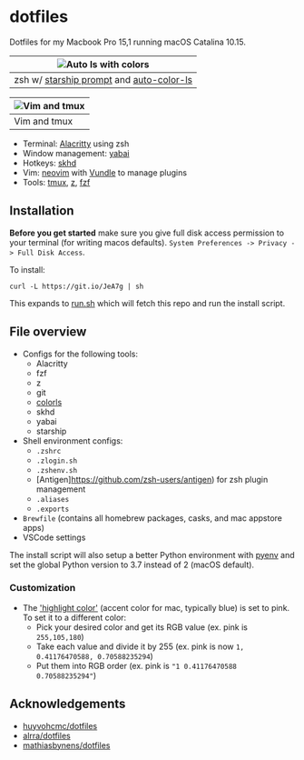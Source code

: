# dotfiles

Dotfiles for my Macbook Pro 15,1 running macOS Catalina 10.15.

| ![Auto ls with colors](https://user-images.githubusercontent.com/15176096/71632895-ff0d0980-2bde-11ea-966f-65e5d564361f.png) |
| ---------------------------------------------------------------------------------------------------------------------------- |
| zsh w/ [starship prompt](https://starship.rs/) and [auto-color-ls](https://github.com/gretzky/auto-color-ls)                 |

| ![Vim and tmux](https://user-images.githubusercontent.com/15176096/71633424-2f09dc00-2be2-11ea-9c15-a4f492b7ea68.png) |
| --------------------------------------------------------------------------------------------------------------------- |
| Vim and tmux                                                                                                          |

-   Terminal: [Alacritty](https://github.com/jwilm/alacritty) using zsh
-   Window management: [yabai](https://github.com/koekeishiya/yabai)
-   Hotkeys: [skhd](https://github.com/koekeishiya/skhd)
-   Vim: [neovim](https://neovim.io/) with [Vundle](https://github.com/VundleVim/Vundle.vim) to manage plugins
-   Tools: [tmux](https://github.com/tmux/tmux), [z](https://github.com/rupa/z), [fzf](https://github.com/junegunn/fzf)

## Installation

**Before you get started** make sure you give full disk access permission to your terminal (for writing macos defaults). `System Preferences -> Privacy -> Full Disk Access`.

To install:

`curl -L https://git.io/JeA7g | sh`

This expands to [run.sh](https://github.com/gretzky/dotfiles/blob/master/run.sh) which will fetch this repo and run the install script.

## File overview

-   Configs for the following tools:
    -   Alacritty
    -   fzf
    -   z
    -   git
    -   [colorls](https://github.com/athityakumar/colorls)
    -   skhd
    -   yabai
    -   starship
-   Shell environment configs:
    -   `.zshrc`
    -   `.zlogin.sh`
    -   `.zshenv.sh`
    -   [Antigen]https://github.com/zsh-users/antigen) for zsh plugin management
    -   `.aliases`
    -   `.exports`
-   `Brewfile` (contains all homebrew packages, casks, and mac appstore apps)
-   VSCode settings

The install script will also setup a better Python environment with [pyenv](https://github.com/pyenv/pyenv) and set the global Python version to 3.7 instead of 2 (macOS default).

### Customization

-   The ['highlight color'](https://github.com/gretzky/dotfiles/blob/ad8580a0898c416528cc44e451cc36044d4c299a/macos/.macos#L22-L23) (accent color for mac, typically blue) is set to pink. To set it to a different color:
    -   Pick your desired color and get its RGB value (ex. pink is `255,105,180`)
    -   Take each value and divide it by 255 (ex. pink is now `1, 0.41176470588, 0.70588235294`)
    -   Put them into RGB order (ex. pink is `"1 0.41176470588 0.70588235294"`)

## Acknowledgements

-   [huyvohcmc/dotfiles](https://github.com/huyvohcmc/dotfiles)
-   [alrra/dotfiles](https://github.com/alrra/dotfiles)
-   [mathiasbynens/dotfiles](https://github.com/mathiasbynens/dotfiles)
